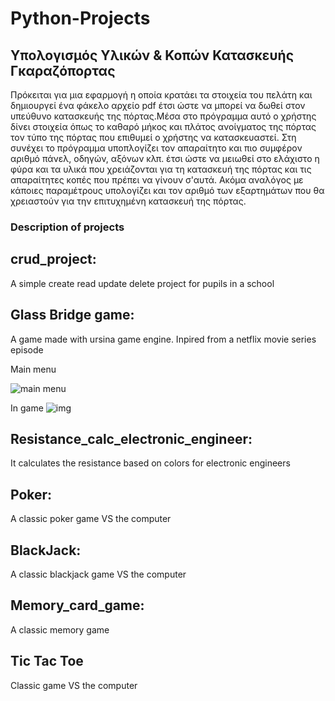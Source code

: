 # Python-Projects

## Υπολογισμός Υλικών & Κοπών Κατασκευής Γκαραζόπορτας
Πρόκειται για μια εφαρμογή η οποία κρατάει τα στοιχεία του πελάτη και δημιουργεί ένα φάκελο αρχείο pdf έτσι ώστε να μπορεί να δωθεί στον υπεύθυνο κατασκευής της πόρτας.Μέσα στο πρόγραμμα αυτό ο χρήστης δίνει στοιχεία όπως το καθαρό μήκος και πλάτος ανοίγματος της πόρτας τον τύπο της πόρτας που επιθυμεί ο χρήστης να κατασκευαστεί.
Στη συνέχει το πρόγραμμα υποπλογίζει τον απαραίτητο και πιο συμφέρον αριθμό πάνελ, οδηγών, αξόνων κλπ.  έτσι ώστε να μειωθεί στο ελάχιστο η φύρα και τα υλικά που χρειάζονται για τη κατασκευή της πόρτας και τις απαραίτητες κοπές που πρέπει να γίνουν σ'αυτά. Ακόμα αναλόγος με κάποιες παραμέτρους υπολογίζει και τον αριθμό των εξαρτημάτων που θα χρειαστούν για την επιτυχημένη κατασκευή της πόρτας. 

### Description of projects

## crud_project:
A simple create read update delete project for pupils in a school

## Glass Bridge game:
A game made with ursina game engine. Inpired from a netflix movie series episode

Main menu

![main menu](https://user-images.githubusercontent.com/37002036/152234260-9b8a7cd1-f2c7-42a7-8ca6-b0e4a606e99a.png)

In game
![img](https://user-images.githubusercontent.com/37002036/152234168-d0b78060-d6e9-46d1-b280-2edb1f238610.png)


## Resistance_calc_electronic_engineer:
It calculates the resistance based on colors for electronic engineers

## Poker:
A classic poker game VS the computer

## BlackJack:
A classic blackjack game VS the computer

## Memory_card_game:
A classic memory game

## Tic Tac Toe
Classic game VS the computer 

